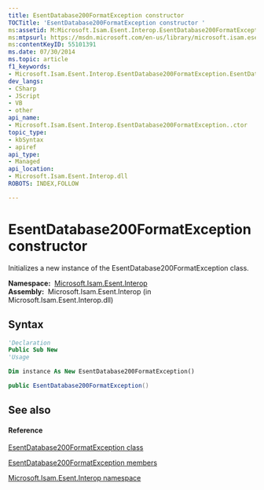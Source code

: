 ```yaml
---
title: EsentDatabase200FormatException constructor 
TOCTitle: 'EsentDatabase200FormatException constructor '
ms:assetid: M:Microsoft.Isam.Esent.Interop.EsentDatabase200FormatException.#ctor
ms:mtpsurl: https://msdn.microsoft.com/en-us/library/microsoft.isam.esent.interop.esentdatabase200formatexception.esentdatabase200formatexception(v=EXCHG.10)
ms:contentKeyID: 55101391
ms.date: 07/30/2014
ms.topic: article
f1_keywords:
- Microsoft.Isam.Esent.Interop.EsentDatabase200FormatException.EsentDatabase200FormatException
dev_langs:
- CSharp
- JScript
- VB
- other
api_name: 
- Microsoft.Isam.Esent.Interop.EsentDatabase200FormatException..ctor
topic_type: 
- kbSyntax
- apiref
api_type: 
- Managed
api_location: 
- Microsoft.Isam.Esent.Interop.dll
ROBOTS: INDEX,FOLLOW

---
```


# EsentDatabase200FormatException constructor

Initializes a new instance of the EsentDatabase200FormatException class.

**Namespace:**  [Microsoft.Isam.Esent.Interop](hh596136\(v=exchg.10\).md)  
**Assembly:**  Microsoft.Isam.Esent.Interop (in Microsoft.Isam.Esent.Interop.dll)

## Syntax

``` vb
'Declaration
Public Sub New
'Usage

Dim instance As New EsentDatabase200FormatException()
```

``` csharp
public EsentDatabase200FormatException()
```

## See also

#### Reference

[EsentDatabase200FormatException class](dn334342\(v=exchg.10\).md)

[EsentDatabase200FormatException members](dn334252\(v=exchg.10\).md)

[Microsoft.Isam.Esent.Interop namespace](hh596136\(v=exchg.10\).md)

